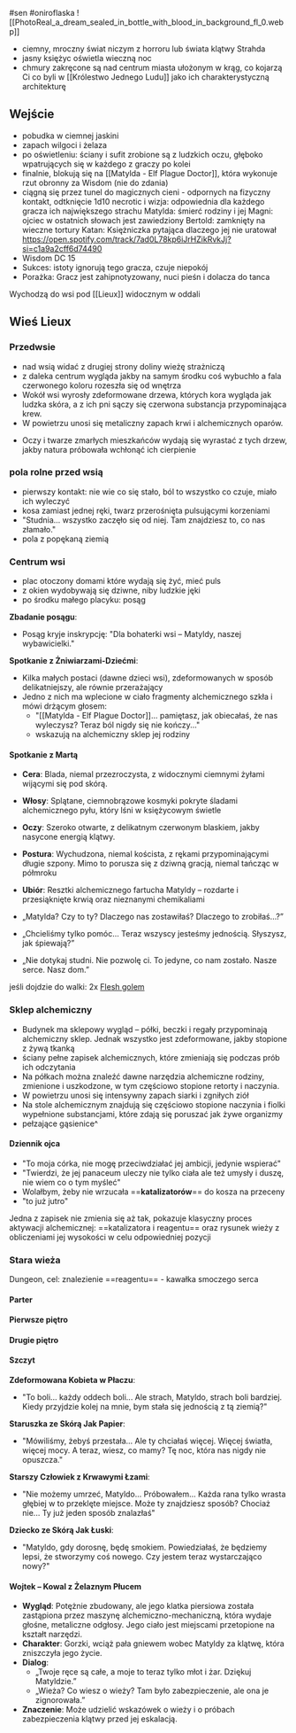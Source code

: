 #sen #oniroflaska
![[PhotoReal_a_dream_sealed_in_bottle_with_blood_in_background_fl_0.webp]]
* ciemny, mroczny świat niczym z horroru lub świata klątwy Strahda
* jasny księżyc oświetla wieczną noc
* chmury zakręcone są nad centrum miasta ułożonym w krąg, co kojarzą Ci co byli w [[Królestwo Jednego Ludu]] jako ich charakterystyczną architekturę

## Wejście
* pobudka w ciemnej jaskini
* zapach wilgoci i żelaza
* po oświetleniu: ściany i sufit zrobione są z ludzkich oczu, głęboko wpatrujących się w każdego z graczy po kolei
* finalnie, blokują się na [[Matylda - Elf Plague Doctor]], która wykonuje rzut obronny za Wisdom (nie do zdania)
* ciągną się przez tunel do magicznych cieni - odpornych na fizyczny kontakt, odtknięcie 1d10 necrotic i wizja: odpowiednia dla każdego gracza ich największego strachu
Matylda: śmierć rodziny i jej
Magni: ojciec w ostatnich słowach jest zawiedziony
Bertold: zamknięty na wieczne tortury
Katan: Księżniczka pytająca dlaczego jej nie uratował
https://open.spotify.com/track/7ad0L78kp6iJrHZikRvkJj?si=c1a9a2cff6d74490
* Wisdom DC 15
* Sukces: istoty ignorują tego gracza, czuje niepokój
* Porażka: Gracz jest zahipnotyzowany, nuci pieśn i dolacza do tanca

Wychodzą do wsi pod [[Lieux]] widocznym w oddali

## Wieś Lieux
### Przedwsie
* nad wsią widać z drugiej strony doliny wieżę strażniczą
* z daleka centrum wygląda jakby na samym środku coś wybuchło a fala czerwonego koloru rozeszła się od wnętrza
* Wokół wsi wyrosły zdeformowane drzewa, których kora wygląda jak ludzka skóra, a z ich pni sączy się czerwona substancja przypominająca krew.
* W powietrzu unosi się metaliczny zapach krwi i alchemicznych oparów.
- Oczy i twarze zmarłych mieszkańców wydają się wyrastać z tych drzew, jakby natura próbowała wchłonąć ich cierpienie

### pola rolne przed wsią
* pierwszy kontakt: nie wie co się stało, ból to wszystko co czuje, miało ich wyleczyć
* kosa zamiast jednej ręki, twarz przerośnięta pulsującymi korzeniami
* "Studnia... wszystko zaczęło się od niej. Tam znajdziesz to, co nas złamało."
* pola z popękaną ziemią

### Centrum wsi
* plac otoczony domami które wydają się żyć, mieć puls
* z okien wydobywają się dziwne, niby ludzkie jęki
* po środku małego placyku: posąg

**Zbadanie posągu**:
- Posąg kryje inskrypcję: "Dla bohaterki wsi – Matyldy, naszej wybawicielki."

**Spotkanie z Żniwiarzami-Dziećmi**:

- Kilka małych postaci (dawne dzieci wsi), zdeformowanych w sposób delikatniejszy, ale równie przerażający
- Jedno z nich ma wplecione w ciało fragmenty alchemicznego szkła i mówi drżącym głosem:
    - "[[Matylda - Elf Plague Doctor]]... pamiętasz, jak obiecałaś, że nas wyleczysz? Teraz ból nigdy się nie kończy..."
    - wskazują na alchemiczny sklep jej rodziny

#### Spotkanie z Martą
- **Cera**: Blada, niemal przezroczysta, z widocznymi ciemnymi żyłami wijącymi się pod skórą.
- **Włosy**: Splątane, ciemnobrązowe kosmyki pokryte śladami alchemicznego pyłu, który lśni w księżycowym świetle
- **Oczy**: Szeroko otwarte, z delikatnym czerwonym blaskiem, jakby nasycone energią klątwy.
- **Postura**: Wychudzona, niemal koścista, z rękami przypominającymi długie szpony. Mimo to porusza się z dziwną gracją, niemal tańcząc w półmroku
- **Ubiór**: Resztki alchemicznego fartucha Matyldy – rozdarte i przesiąknięte krwią oraz nieznanymi chemikaliami

- „Matylda? Czy to ty? Dlaczego nas zostawiłaś? Dlaczego to zrobiłaś…?”
- „Chcieliśmy tylko pomóc... Teraz wszyscy jesteśmy jednością. Słyszysz, jak śpiewają?”
- „Nie dotykaj studni. Nie pozwolę ci. To jedyne, co nam zostało. Nasze serce. Nasz dom.”

jeśli dojdzie do walki: 2x [Flesh golem](https://roll20.net/compendium/dnd5e/Flesh%20Golem#content)

### Sklep alchemiczny 
* Budynek ma sklepowy wygląd – półki, beczki i regały przypominają alchemiczny sklep. Jednak wszystko jest zdeformowane, jakby stopione z żywą tkanką
* ściany pełne zapisek alchemicznych, które zmieniają się podczas prób ich odczytania
* Na półkach można znaleźć dawne narzędzia alchemiczne rodziny, zmienione i uszkodzone, w tym częściowo stopione retorty i naczynia.
* W powietrzu unosi się intensywny zapach siarki i zgniłych ziół
* Na stole alchemicznym znajdują się częściowo stopione naczynia i fiolki wypełnione substancjami, które zdają się poruszać jak żywe organizmy
* pełzające gąsienice^
#### Dziennik ojca
* "To moja córka, nie mogę przeciwdziałać jej ambicji, jedynie wspierać"
* "Twierdzi, że jej panaceum uleczy nie tylko ciała ale też umysły i duszę, nie wiem co o tym myśleć"
* Wolałbym, żeby nie wrzucała ==**katalizatorów**== do kosza na przeceny
* "to już jutro"

Jedna z zapisek nie zmienia się aż tak, pokazuje klasyczny proces aktywacji alchemicznej: ==katalizatora i reagentu== oraz rysunek wieży z obliczeniami jej wysokości w celu odpowiedniej pozycji

### Stara wieża
Dungeon, cel: znalezienie ==reagentu== - kawałka smoczego serca
#### Parter

#### Pierwsze piętro

#### Drugie piętro

#### Szczyt

**Zdeformowana Kobieta w Płaczu**:
- "To boli... każdy oddech boli... Ale strach, Matyldo, strach boli bardziej. Kiedy przyjdzie kolej na mnie, bym stała się jednością z tą ziemią?"

**Staruszka ze Skórą Jak Papier**:
- "Mówiliśmy, żebyś przestała... Ale ty chciałaś więcej. Więcej światła, więcej mocy. A teraz, wiesz, co mamy? Tę noc, która nas nigdy nie opuszcza."

**Starszy Człowiek z Krwawymi Łzami**:
- "Nie możemy umrzeć, Matyldo... Próbowałem... Każda rana tylko wrasta głębiej w to przeklęte miejsce. Może ty znajdziesz sposób? Chociaż nie... Ty już jeden sposób znalazłaś"

**Dziecko ze Skórą Jak Łuski**:
- "Matyldo, gdy dorosnę, będę smokiem. Powiedziałaś, że będziemy lepsi, że stworzymy coś nowego. Czy jestem teraz wystarczająco nowy?"


#### **Wojtek – Kowal z Żelaznym Płucem**
- **Wygląd**: Potężnie zbudowany, ale jego klatka piersiowa została zastąpiona przez maszynę alchemiczno-mechaniczną, która wydaje głośne, metaliczne odgłosy. Jego ciało jest miejscami przetopione na kształt narzędzi.
- **Charakter**: Gorzki, wciąż pała gniewem wobec Matyldy za klątwę, która zniszczyła jego życie.
- **Dialog**:
    - „Twoje ręce są całe, a moje to teraz tylko młot i żar. Dziękuj Matyldzie.”
    - „Wieża? Co wiesz o wieży? Tam było zabezpieczenie, ale ona je zignorowała.”
- **Znaczenie**: Może udzielić wskazówek o wieży i o próbach zabezpieczenia klątwy przed jej eskalacją.